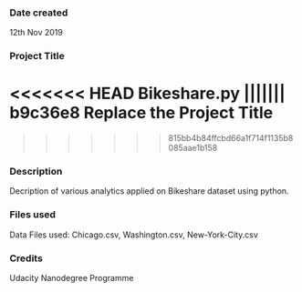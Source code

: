 ### Date created
12th Nov 2019

### Project Title
<<<<<<< HEAD
Bikeshare.py
||||||| b9c36e8
Replace the Project Title
=======

>>>>>>> 815bb4b84ffcbd66a1f714f1135b8085aae1b158

### Description
Decription of various analytics applied on Bikeshare dataset using python.
### Files used
Data Files used: Chicago.csv, Washington.csv, New-York-City.csv

### Credits
Udacity Nanodegree Programme



